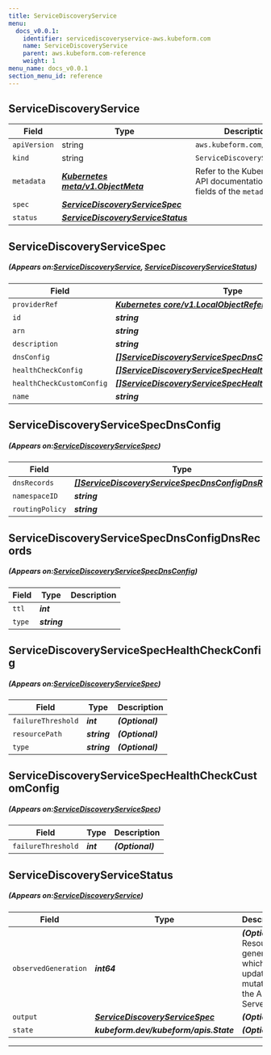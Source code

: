 ```yaml
---
title: ServiceDiscoveryService
menu:
  docs_v0.0.1:
    identifier: servicediscoveryservice-aws.kubeform.com
    name: ServiceDiscoveryService
    parent: aws.kubeform.com-reference
    weight: 1
menu_name: docs_v0.0.1
section_menu_id: reference
---
```


## ServiceDiscoveryService
| Field | Type | Description |
| ------ | ----- | ----------- |
| `apiVersion` | string | `aws.kubeform.com/v1alpha1` |
|    `kind` | string | `ServiceDiscoveryService` |
| `metadata` | ***[Kubernetes meta/v1.ObjectMeta](https://kubernetes.io/docs/reference/generated/kubernetes-api/v1.13/#objectmeta-v1-meta)***|Refer to the Kubernetes API documentation for the fields of the `metadata` field.|
| `spec` | ***[ServiceDiscoveryServiceSpec](#ServiceDiscoveryServiceSpec)***||
| `status` | ***[ServiceDiscoveryServiceStatus](#ServiceDiscoveryServiceStatus)***||
## ServiceDiscoveryServiceSpec
##### (Appears on:[ServiceDiscoveryService](#ServiceDiscoveryService), [ServiceDiscoveryServiceStatus](#ServiceDiscoveryServiceStatus))
| Field | Type | Description |
| ------ | ----- | ----------- |
| `providerRef` | ***[Kubernetes core/v1.LocalObjectReference](https://kubernetes.io/docs/reference/generated/kubernetes-api/v1.13/#localobjectreference-v1-core)***||
| `id` | ***string***||
| `arn` | ***string***| ***(Optional)*** |
| `description` | ***string***| ***(Optional)*** |
| `dnsConfig` | ***[[]ServiceDiscoveryServiceSpecDnsConfig](#ServiceDiscoveryServiceSpecDnsConfig)***||
| `healthCheckConfig` | ***[[]ServiceDiscoveryServiceSpecHealthCheckConfig](#ServiceDiscoveryServiceSpecHealthCheckConfig)***| ***(Optional)*** |
| `healthCheckCustomConfig` | ***[[]ServiceDiscoveryServiceSpecHealthCheckCustomConfig](#ServiceDiscoveryServiceSpecHealthCheckCustomConfig)***| ***(Optional)*** |
| `name` | ***string***||
## ServiceDiscoveryServiceSpecDnsConfig
##### (Appears on:[ServiceDiscoveryServiceSpec](#ServiceDiscoveryServiceSpec))
| Field | Type | Description |
| ------ | ----- | ----------- |
| `dnsRecords` | ***[[]ServiceDiscoveryServiceSpecDnsConfigDnsRecords](#ServiceDiscoveryServiceSpecDnsConfigDnsRecords)***||
| `namespaceID` | ***string***||
| `routingPolicy` | ***string***| ***(Optional)*** |
## ServiceDiscoveryServiceSpecDnsConfigDnsRecords
##### (Appears on:[ServiceDiscoveryServiceSpecDnsConfig](#ServiceDiscoveryServiceSpecDnsConfig))
| Field | Type | Description |
| ------ | ----- | ----------- |
| `ttl` | ***int***||
| `type` | ***string***||
## ServiceDiscoveryServiceSpecHealthCheckConfig
##### (Appears on:[ServiceDiscoveryServiceSpec](#ServiceDiscoveryServiceSpec))
| Field | Type | Description |
| ------ | ----- | ----------- |
| `failureThreshold` | ***int***| ***(Optional)*** |
| `resourcePath` | ***string***| ***(Optional)*** |
| `type` | ***string***| ***(Optional)*** |
## ServiceDiscoveryServiceSpecHealthCheckCustomConfig
##### (Appears on:[ServiceDiscoveryServiceSpec](#ServiceDiscoveryServiceSpec))
| Field | Type | Description |
| ------ | ----- | ----------- |
| `failureThreshold` | ***int***| ***(Optional)*** |
## ServiceDiscoveryServiceStatus
##### (Appears on:[ServiceDiscoveryService](#ServiceDiscoveryService))
| Field | Type | Description |
| ------ | ----- | ----------- |
| `observedGeneration` | ***int64***| ***(Optional)*** Resource generation, which is updated on mutation by the API Server.|
| `output` | ***[ServiceDiscoveryServiceSpec](#ServiceDiscoveryServiceSpec)***| ***(Optional)*** |
| `state` | ***kubeform.dev/kubeform/apis.State***| ***(Optional)*** |
---
